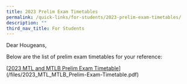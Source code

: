 ```yaml
---
title: 2023 Prelim Exam Timetables
permalink: /quick-links/for-students/2023-prelim-exam-timetables/
description: ""
third_nav_title: For Students
---
```

Dear Hougeans,

Below are the list of prelim exam timetables for your reference:

[[2023 MTL and MTLB Prelim Exam Timetable](/files/Timetables/2023%20MTL%20Prelim%20Exam%20Timetable.pdf)](/files/2023_MTL_MTLB_Prelim-Exam-Timetable.pdf)

